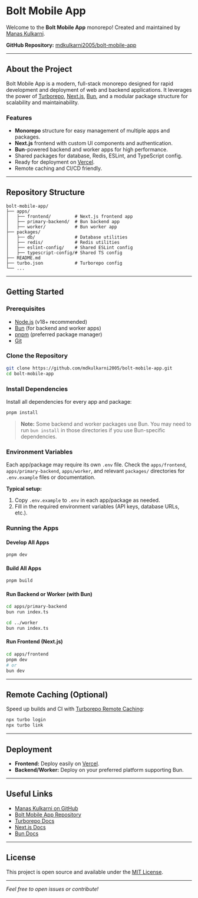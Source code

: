 # Bolt Mobile App

Welcome to the **Bolt Mobile App** monorepo!
Created and maintained by [Manas Kulkarni](https://github.com/mdkulkarni2005).

**GitHub Repository:** [mdkulkarni2005/bolt-mobile-app](https://github.com/mdkulkarni2005/bolt-mobile-app)

---

## About the Project

Bolt Mobile App is a modern, full-stack monorepo designed for rapid development and deployment of web and backend applications.
It leverages the power of [Turborepo](https://turborepo.com/), [Next.js](https://nextjs.org/), [Bun](https://bun.sh), and a modular package structure for scalability and maintainability.

### Features

- **Monorepo** structure for easy management of multiple apps and packages.
- **Next.js** frontend with custom UI components and authentication.
- **Bun**-powered backend and worker apps for high performance.
- Shared packages for database, Redis, ESLint, and TypeScript config.
- Ready for deployment on [Vercel](https://vercel.com/).
- Remote caching and CI/CD friendly.

---

## Repository Structure

```
bolt-mobile-app/
├── apps/
│   ├── frontend/         # Next.js frontend app
│   ├── primary-backend/  # Bun backend app
│   ├── worker/           # Bun worker app
├── packages/
│   ├── db/               # Database utilities
│   ├── redis/            # Redis utilities
│   ├── eslint-config/    # Shared ESLint config
│   ├── typescript-config/# Shared TS config
├── README.md
├── turbo.json            # Turborepo config
└── ...
```

---

## Getting Started

### Prerequisites

- [Node.js](https://nodejs.org/) (v18+ recommended)
- [Bun](https://bun.sh/) (for backend and worker apps)
- [pnpm](https://pnpm.io/) (preferred package manager)
- [Git](https://git-scm.com/)

### Clone the Repository

```bash
git clone https://github.com/mdkulkarni2005/bolt-mobile-app.git
cd bolt-mobile-app
```

### Install Dependencies

Install all dependencies for every app and package:

```bash
pnpm install
```

> **Note:**
> Some backend and worker packages use Bun. You may need to run `bun install` in those directories if you use Bun-specific dependencies.

### Environment Variables

Each app/package may require its own `.env` file.
Check the `apps/frontend`, `apps/primary-backend`, `apps/worker`, and relevant `packages/` directories for `.env.example` files or documentation.

**Typical setup:**

1. Copy `.env.example` to `.env` in each app/package as needed.
2. Fill in the required environment variables (API keys, database URLs, etc.).

### Running the Apps

#### Develop All Apps

```bash
pnpm dev
```

#### Build All Apps

```bash
pnpm build
```

#### Run Backend or Worker (with Bun)

```bash
cd apps/primary-backend
bun run index.ts

cd ../worker
bun run index.ts
```

#### Run Frontend (Next.js)

```bash
cd apps/frontend
pnpm dev
# or
bun dev
```

---

## Remote Caching (Optional)

Speed up builds and CI with [Turborepo Remote Caching](https://turborepo.com/docs/core-concepts/remote-caching):

```bash
npx turbo login
npx turbo link
```

---

## Deployment

- **Frontend:** Deploy easily on [Vercel](https://vercel.com/new?utm_medium=default-template&filter=next.js&utm_source=create-next-app&utm_campaign=create-next-app-readme).
- **Backend/Worker:** Deploy on your preferred platform supporting Bun.

---

## Useful Links

- [Manas Kulkarni on GitHub](https://github.com/mdkulkarni2005)
- [Bolt Mobile App Repository](https://github.com/mdkulkarni2005/bolt-mobile-app)
- [Turborepo Docs](https://turborepo.com/docs)
- [Next.js Docs](https://nextjs.org/docs)
- [Bun Docs](https://bun.sh/docs)

---

## License

This project is open source and available under the [MIT License](LICENSE).

---

*Feel free to open issues or contribute!*
